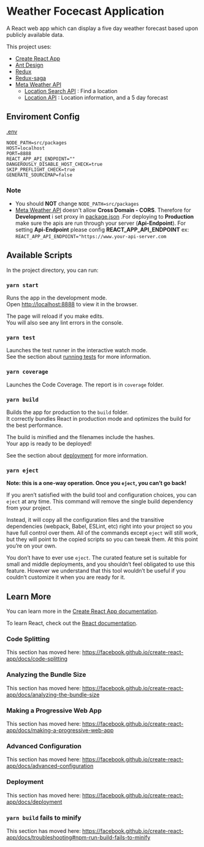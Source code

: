 # Weather Focecast Application

A React web app which can display a five day weather forecast based upon publicly available data.

This project uses:
  - [Create React App](https://github.com/facebook/create-react-app)
  - [Ant Design](https://ant.design/)
  - [Redux](https://redux.js.org/)
  - [Redux-saga](https://redux-saga.js.org/)
  - [Meta Weather API](https://www.metaweather.com/api/)
    - [Location Search API](https://www.metaweather.com/api/#locationsearch) : Find a location
    - [Location API](https://www.metaweather.com/api/#location) : Location information, and a 5 day forecast

## Enviroment Config

[.env](https://github.com/daoquangphuong/weather-forecast/blob/master/.env)
```env
NODE_PATH=src/packages
HOST=localhost
PORT=8888
REACT_APP_API_ENDPOINT=""
DANGEROUSLY_DISABLE_HOST_CHECK=true
SKIP_PREFLIGHT_CHECK=true
GENERATE_SOURCEMAP=false
```

### **Note**
  - You should **NOT** change `NODE_PATH=src/packages`
  - [Meta Weather API](https://www.metaweather.com/api/) doesn't allow **Cross Domain - CORS**. Therefore for **Development** i set proxy in [package.json](https://github.com/daoquangphuong/weather-forecast/blob/master/package.json#L5) .For deploying to **Production** make sure the apis are run through your server (**Api-Endpoint**). For setting **Api-Endpoint** please config **REACT_APP_API_ENDPOINT** ex: `REACT_APP_API_ENDPOINT="https://www.your-api-server.com` 

## Available Scripts

In the project directory, you can run:

### `yarn start`

Runs the app in the development mode.<br />
Open [http://localhost:8888](http://localhost:8888) to view it in the browser.

The page will reload if you make edits.<br />
You will also see any lint errors in the console.

### `yarn test`

Launches the test runner in the interactive watch mode.<br />
See the section about [running tests](https://facebook.github.io/create-react-app/docs/running-tests) for more information.

### `yarn coverage`

Launches the Code Coverage.
The report is in `coverage` folder.

### `yarn build`

Builds the app for production to the `build` folder.<br />
It correctly bundles React in production mode and optimizes the build for the best performance.

The build is minified and the filenames include the hashes.<br />
Your app is ready to be deployed!

See the section about [deployment](https://facebook.github.io/create-react-app/docs/deployment) for more information.

### `yarn eject`

**Note: this is a one-way operation. Once you `eject`, you can’t go back!**

If you aren’t satisfied with the build tool and configuration choices, you can `eject` at any time. This command will remove the single build dependency from your project.

Instead, it will copy all the configuration files and the transitive dependencies (webpack, Babel, ESLint, etc) right into your project so you have full control over them. All of the commands except `eject` will still work, but they will point to the copied scripts so you can tweak them. At this point you’re on your own.

You don’t have to ever use `eject`. The curated feature set is suitable for small and middle deployments, and you shouldn’t feel obligated to use this feature. However we understand that this tool wouldn’t be useful if you couldn’t customize it when you are ready for it.

## Learn More

You can learn more in the [Create React App documentation](https://facebook.github.io/create-react-app/docs/getting-started).

To learn React, check out the [React documentation](https://reactjs.org/).

### Code Splitting

This section has moved here: https://facebook.github.io/create-react-app/docs/code-splitting

### Analyzing the Bundle Size

This section has moved here: https://facebook.github.io/create-react-app/docs/analyzing-the-bundle-size

### Making a Progressive Web App

This section has moved here: https://facebook.github.io/create-react-app/docs/making-a-progressive-web-app

### Advanced Configuration

This section has moved here: https://facebook.github.io/create-react-app/docs/advanced-configuration

### Deployment

This section has moved here: https://facebook.github.io/create-react-app/docs/deployment

### `yarn build` fails to minify

This section has moved here: https://facebook.github.io/create-react-app/docs/troubleshooting#npm-run-build-fails-to-minify
